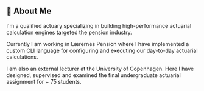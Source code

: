 ## 👋 About Me

I'm a qualified actuary specializing in building high-performance actuarial calculation engines targeted the pension industry. 

Currently I am working in Lærernes Pension where I have implemented a custom CLI language for configuring and executing our day-to-day actuarial calculations. 

I am also an external lecturer at the University of Copenhagen. Here I have designed, supervised and examined the final undergraduate actuarial assignment for + 75 students. 







<!--
**kdm95/kdm95** is a ✨ _special_ ✨ repository because its `README.md` (this file) appears on your GitHub profile.




Here are some ideas to get you started:

- 🔭 I’m currently working on ...
- 🌱 I’m currently learning ...
- 👯 I’m looking to collaborate on ...
- 🤔 I’m looking for help with ...
- 💬 Ask me about ...
- 📫 How to reach me: ...
- 😄 Pronouns: ...
- ⚡ Fun fact: ...
-->
